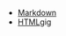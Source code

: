 * [Markdown](https://Nasutia85.github.io/rsschool-cv/cv)
* [HTML](https://Nasutia85.github.io/rsschool-cv/)gig